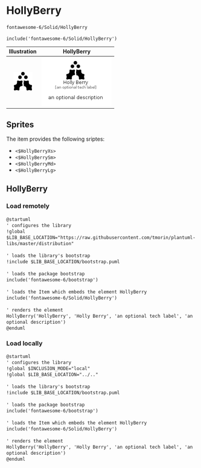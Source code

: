 # HollyBerry


```text
fontawesome-6/Solid/HollyBerry
```

```text
include('fontawesome-6/Solid/HollyBerry')
```



| Illustration | HollyBerry |
| :---: | :---: |
| ![illustration for Illustration](../../fontawesome-6/Solid/HollyBerry.png) | ![illustration for HollyBerry](../../fontawesome-6/Solid/HollyBerry.Local.png) |



## Sprites
The item provides the following sriptes:

- `<$HollyBerryXs>`
- `<$HollyBerrySm>`
- `<$HollyBerryMd>`
- `<$HollyBerryLg>`





## HollyBerry

### Load remotely
```plantuml
@startuml
' configures the library
!global $LIB_BASE_LOCATION="https://raw.githubusercontent.com/tmorin/plantuml-libs/master/distribution"

' loads the library's bootstrap
!include $LIB_BASE_LOCATION/bootstrap.puml

' loads the package bootstrap
include('fontawesome-6/bootstrap')

' loads the Item which embeds the element HollyBerry
include('fontawesome-6/Solid/HollyBerry')

' renders the element
HollyBerry('HollyBerry', 'Holly Berry', 'an optional tech label', 'an optional description')
@enduml
```

### Load locally
```plantuml
@startuml
' configures the library
!global $INCLUSION_MODE="local"
!global $LIB_BASE_LOCATION="../.."

' loads the library's bootstrap
!include $LIB_BASE_LOCATION/bootstrap.puml

' loads the package bootstrap
include('fontawesome-6/bootstrap')

' loads the Item which embeds the element HollyBerry
include('fontawesome-6/Solid/HollyBerry')

' renders the element
HollyBerry('HollyBerry', 'Holly Berry', 'an optional tech label', 'an optional description')
@enduml
```

